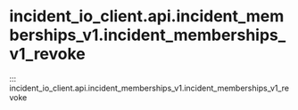 # incident_io_client.api.incident_memberships_v1.incident_memberships_v1_revoke

::: incident_io_client.api.incident_memberships_v1.incident_memberships_v1_revoke
